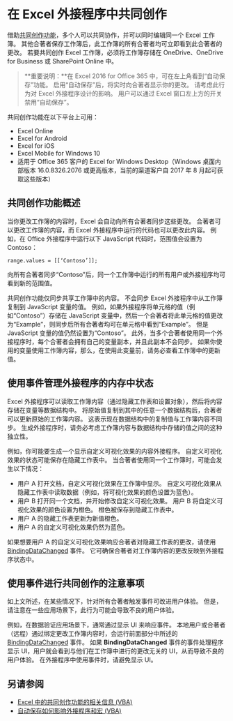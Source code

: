 # <a name="coauthoring-in-excel-add-ins"></a>在 Excel 外接程序中共同创作  

借助[共同创作功能](https://support.office.com/en-US/article/Collaborate-on-Excel-workbooks-at-the-same-time-with-co-authoring-7152aa8b-b791-414c-a3bb-3024e46fb104)，多个人可以共同协作，并可以同时编辑同一个 Excel 工作簿。 其他合著者保存工作簿后，此工作簿的所有合著者均可立即看到此合著者的更改。 若要共同创作 Excel 工作簿，必须将工作簿存储在 OneDrive、OneDrive for Business 或 SharePoint Online 中。

> **重要说明：**在 Excel 2016 for Office 365 中，可在左上角看到“自动保存”功能。 启用“自动保存”后，将实时向合著者显示你的更改。 请考虑此行为对 Excel 外接程序设计的影响。 用户可以通过 Excel 窗口左上方的开关禁用“自动保存”。

共同创作功能在以下平台上可用：

- Excel Online
- Excel for Android
- Excel for iOS
- Excel Mobile for Windows 10
- 适用于 Office 365 客户的 Excel for Windows Desktop（Windows 桌面内部版本 16.0.8326.2076 或更高版本，当前的渠道客户自 2017 年 8 月起可获取这些版本）

## <a name="coauthoring-overview"></a>共同创作功能概述
 
当你更改工作簿的内容时，Excel 会自动向所有合著者同步这些更改。 合著者可以更改工作簿的内容，而 Excel 外接程序中运行的代码也可以更改此内容。 例如，在 Office 外接程序中运行以下 JavaScript 代码时，范围值会设置为 Contoso：


    range.values = [[‘Contoso’]];

向所有合著者同步“Contoso”后，同一个工作簿中运行的所有用户或外接程序均可看到新的范围值。 

共同创作功能仅同步共享工作簿中的内容。 不会同步 Excel 外接程序中从工作簿复制到 JavaScript 变量的值。 例如，如果外接程序将单元格的值（例如“Contoso”）存储在 JavaScript 变量中，然后一个合著者将此单元格的值更改为“Example”，则同步后所有合著者均可在单元格中看到“Example”。 但是 JavaScript 变量的值仍然设置为“Contoso”。 此外，当多个合著者使用同一个外接程序时，每个合著者会拥有自己的变量副本，并且此副本不会同步。 如果你使用的变量使用工作簿内容，那么，在使用此变量前，请务必查看工作簿中的更新值。 

## <a name="use-events-to-manage-the-in-memory-state-of-your-add-in"></a>使用事件管理外接程序的内存中状态
 
Excel 外接程序可以读取工作簿内容（通过隐藏工作表和设置对象），然后将内容存储在变量等数据结构中。 将原始值复制到其中的任意一个数据结构后，合著者可以更新原始的工作簿内容。 这表示现在数据结构中的复制值与工作簿内容不同步。 生成外接程序时，请务必考虑工作簿内容与数据结构中存储的值之间的这种独立性。

例如，你可能要生成一个显示自定义可视化效果的内容外接程序。 自定义可视化效果的状态可能保存在隐藏工作表中。 当合著者使用同一个工作簿时，可能会发生以下情况：

- 用户 A 打开文档，自定义可视化效果在工作簿中显示。 自定义可视化效果从隐藏工作表中读取数据（例如，将可视化效果的颜色设置为蓝色）。
- 用户 B 打开同一个文档，并开始修改自定义可视化效果。 用户 B 将自定义可视化效果的颜色设置为橙色。 橙色被保存到隐藏工作表中。
- 用户 A 的隐藏工作表更新为新值橙色。
- 用户 A 的自定义可视化效果仍然为蓝色。 

如果想要用户 A 的自定义可视化效果响应合著者对隐藏工作表的更改，请使用 [BindingDataChanged](../../reference/shared/binding.bindingdatachangedevent.md) 事件。 它可确保合著者对工作簿内容的更改反映到外接程序状态中。

## <a name="caveats-to-using-events-with-co-authoring"></a>使用事件进行共同创作的注意事项 

如上文所述，在某些情况下，针对所有合著者触发事件可改进用户体验。 但是，请注意在一些应用场景下，此行为可能会导致不良的用户体验。 

例如，在数据验证应用场景下，通常通过显示 UI 来响应事件。 本地用户或合著者（远程）通过绑定更改工作簿内容时，会运行前面部分中所述的 [BindingDataChanged](../../reference/shared/binding.bindingdatachangedevent.md) 事件。 如果 **BindingDataChanged** 事件的事件处理程序显示 UI，用户就会看到与他们在工作簿中进行的更改无关的 UI，从而导致不良的用户体验。 在外接程序中使用事件时，请避免显示 UI。

## <a name="see-also"></a>另请参阅 

- [Excel 中的共同创作功能的相关信息 (VBA)](https://msdn.microsoft.com/en-us/vba/excel-vba/articles/about-coauthoring-in-excel) 
- [自动保存如何影响外接程序和宏 (VBA)](https://msdn.microsoft.com/en-us/vba/office-shared-vba/articles/how-autosave-impacts-addins-and-macros) 
